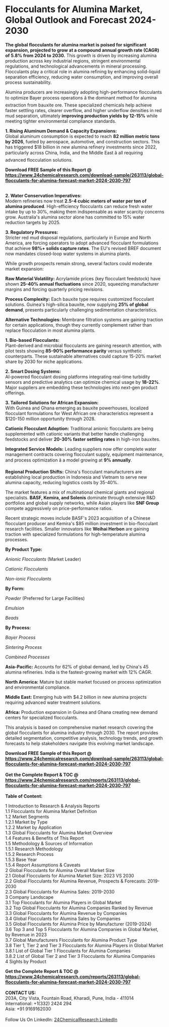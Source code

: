 <h1>Flocculants for Alumina Market, Global Outlook and Forecast 2024-2030</h1><p><strong>The global flocculants for alumina market is poised for significant expansion, projected to grow at a compound annual growth rate (CAGR) of 5.8% from 2024 to 2030.</strong> This growth is driven by increasing alumina production across key industrial regions, stringent environmental regulations, and technological advancements in mineral processing. Flocculants play a critical role in alumina refining by enhancing solid-liquid separation efficiency, reducing water consumption, and improving overall process sustainability.</p><p>Alumina producers are increasingly adopting high-performance flocculants to optimize Bayer process operations â the dominant method for alumina extraction from bauxite ore. These specialized chemicals help achieve faster settling rates, clearer overflow, and higher underflow densities in red mud separation, ultimately <strong>improving production yields by 12-15%</strong> while meeting tighter environmental compliance standards.</p><p><strong>1. Rising Aluminum Demand &amp; Capacity Expansions:</strong><br>
Global aluminum consumption is expected to reach <strong>82 million metric tons by 2026</strong>, fueled by aerospace, automotive, and construction sectors. This has triggered $18 billion in new alumina refinery investments since 2022, particularly across China, India, and the Middle East â all requiring advanced flocculation solutions.</p><div><b>Download FREE Sample of this Report @ 
            <a href="https://www.24chemicalresearch.com/download-sample/263113/global-flocculants-for-alumina-forecast-market-2024-2030-797">
            https://www.24chemicalresearch.com/download-sample/263113/global-flocculants-for-alumina-forecast-market-2024-2030-797</a></b></div><br><p><strong>2. Water Conservation Imperatives:</strong><br>
Modern refineries now treat <strong>2.5-4 cubic meters of water per ton of alumina produced</strong>. High-efficiency flocculants can reduce fresh water intake by up to 30%, making them indispensable as water scarcity concerns grow. Australia's alumina sector alone has committed to 15% water reduction targets by 2025.</p><p><strong>3. Regulatory Pressures:</strong><br>
Stricter red mud disposal regulations, particularly in Europe and North America, are forcing operators to adopt advanced flocculant formulations that achieve <strong>98%+ solids capture rates</strong>. The EU's revised BREF document now mandates closed-loop water systems in alumina plants.</p><p>While growth prospects remain strong, several factors could moderate market expansion:</p><p><strong>Raw Material Volatility:</strong> Acrylamide prices (key flocculant feedstock) have shown <strong>25-40% annual fluctuations</strong> since 2020, squeezing manufacturer margins and forcing quarterly pricing revisions.</p><p><strong>Process Complexity:</strong> Each bauxite type requires customized flocculant solutions. Guinea's high-silica bauxite, now supplying <strong>25% of global demand</strong>, presents particularly challenging sedimentation characteristics.</p><p><strong>Alternative Technologies:</strong> Membrane filtration systems are gaining traction for certain applications, though they currently complement rather than replace flocculation in most alumina plants.</p><p><strong>1. Bio-based Flocculants:</strong><br>
Plant-derived and microbial flocculants are gaining research attention, with pilot tests showing <strong>85-90% performance parity</strong> versus synthetic counterparts. These sustainable alternatives could capture 15-20% market share by 2030 for niche applications.</p><p><strong>2. Smart Dosing Systems:</strong><br>
AI-powered flocculant dosing platforms integrating real-time turbidity sensors and predictive analytics can optimize chemical usage by <strong>18-22%</strong>. Major suppliers are embedding these technologies into next-gen product offerings.</p><p><strong>3. Tailored Solutions for African Expansion:</strong><br>
With Guinea and Ghana emerging as bauxite powerhouses, localized flocculant formulations for West African ore characteristics represent a $120-150 million opportunity through 2028.</p><p><strong>Cationic Flocculant Adoption:</strong> Traditional anionic flocculants are being supplemented with cationic variants that better handle challenging feedstocks and deliver <strong>20-30% faster settling rates</strong> in high-iron bauxites.</p><p><strong>Integrated Service Models:</strong> Leading suppliers now offer complete water management contracts covering flocculant supply, equipment maintenance, and process optimization â a model growing at <strong>9% annually</strong>.</p><p><strong>Regional Production Shifts:</strong> China's flocculant manufacturers are establishing local production in Indonesia and Vietnam to serve new alumina capacity, reducing logistics costs by 35-40%.</p><p>The market features a mix of multinational chemical giants and regional specialists. <strong>BASF, Kemira, and Solenis</strong> dominate through extensive R&amp;D portfolios and global supply networks, while Asian players like <strong>SNF Group</strong> compete aggressively on price-performance ratios.</p><p>Recent strategic moves include BASF's 2023 acquisition of a Chinese flocculant producer and Kemira's $85 million investment in bio-flocculant research facilities. Smaller innovators like <strong>Weihai Herbon</strong> are gaining traction with specialized formulations for high-temperature alumina processes.</p><p><strong>By Product Type:</strong></p><p><em>Anionic Flocculants</em> (Market Leader)</p><p><em>Cationic Flocculants</em></p><p><em>Non-ionic Flocculants</em></p><p><strong>By Form:</strong></p><p><em>Powder</em> (Preferred for Large Facilities)</p><p><em>Emulsion</em></p><p><em>Beads</em></p><p><strong>By Process:</strong></p><p><em>Bayer Process</em></p><p><em>Sintering Process</em></p><p><em>Combined Processes</em></p><p><strong>Asia-Pacific:</strong> Accounts for 62% of global demand, led by China's 45 alumina refineries. India is the fastest-growing market with 12% CAGR.</p><p><strong>North America:</strong> Mature but stable market focused on process optimization and environmental compliance.</p><p><strong>Middle East:</strong> Emerging hub with $4.2 billion in new alumina projects requiring advanced water treatment solutions.</p><p><strong>Africa:</strong> Production expansion in Guinea and Ghana creating new demand centers for specialized flocculants.</p><p>This analysis is based on comprehensive market research covering the global flocculants for alumina industry through 2030. The report provides detailed segmentation, competitive analysis, technology trends, and growth forecasts to help stakeholders navigate this evolving market landscape.</p><div><b>Download FREE Sample of this Report @ 
            <a href="https://www.24chemicalresearch.com/download-sample/263113/global-flocculants-for-alumina-forecast-market-2024-2030-797">
            https://www.24chemicalresearch.com/download-sample/263113/global-flocculants-for-alumina-forecast-market-2024-2030-797</a></b></div><br><div><b>Get the Complete Report & TOC @ 
            <a href="https://www.24chemicalresearch.com/reports/263113/global-flocculants-for-alumina-forecast-market-2024-2030-797">
            https://www.24chemicalresearch.com/reports/263113/global-flocculants-for-alumina-forecast-market-2024-2030-797</a></b></div><br>
            <b>Table of Content:</b><p>1 Introduction to Research & Analysis Reports<br />
    1.1 Flocculants for Alumina Market Definition<br />
    1.2 Market Segments<br />
        1.2.1 Market by Type<br />
        1.2.2 Market by Application<br />
    1.3 Global Flocculants for Alumina Market Overview<br />
    1.4 Features & Benefits of This Report<br />
    1.5 Methodology & Sources of Information<br />
        1.5.1 Research Methodology<br />
        1.5.2 Research Process<br />
        1.5.3 Base Year<br />
        1.5.4 Report Assumptions & Caveats<br />
2 Global Flocculants for Alumina Overall Market Size<br />
    2.1 Global Flocculants for Alumina Market Size: 2023 VS 2030<br />
    2.2 Global Flocculants for Alumina Revenue, Prospects & Forecasts: 2019-2030<br />
    2.3 Global Flocculants for Alumina Sales: 2019-2030<br />
3 Company Landscape<br />
    3.1 Top Flocculants for Alumina Players in Global Market<br />
    3.2 Top Global Flocculants for Alumina Companies Ranked by Revenue<br />
    3.3 Global Flocculants for Alumina Revenue by Companies<br />
    3.4 Global Flocculants for Alumina Sales by Companies<br />
    3.5 Global Flocculants for Alumina Price by Manufacturer (2019-2024)<br />
    3.6 Top 3 and Top 5 Flocculants for Alumina Companies in Global Market, by Revenue in 2023<br />
    3.7 Global Manufacturers Flocculants for Alumina Product Type<br />
    3.8 Tier 1, Tier 2 and Tier 3 Flocculants for Alumina Players in Global Market<br />
        3.8.1 List of Global Tier 1 Flocculants for Alumina Companies<br />
        3.8.2 List of Global Tier 2 and Tier 3 Flocculants for Alumina Companies<br />
4 Sights by Product</p><div><b>Get the Complete Report & TOC @ 
            <a href="https://www.24chemicalresearch.com/reports/263113/global-flocculants-for-alumina-forecast-market-2024-2030-797">
            https://www.24chemicalresearch.com/reports/263113/global-flocculants-for-alumina-forecast-market-2024-2030-797</a></b></div><br><b>CONTACT US:</b><br>
            203A, City Vista, Fountain Road, Kharadi, Pune, India - 411014<br>
            International: +1(332) 2424 294<br>
            Asia: +91 9169162030 <br><br>
            Follow Us On LinkedIn: <a href="https://www.linkedin.com/company/24chemicalresearch/">24ChemicalResearch LinkedIn</a>